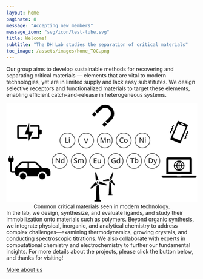 ```yaml
---
layout: home
paginate: 8
message: "Accepting new members"
message_icon: "svg/icon/test-tube.svg"
title: Welcome!
subtitle: "The DH Lab studies the separation of critical materials"
toc_image: /assets/images/home_TOC.png
---
```

Our group aims to develop sustainable methods for recovering and
separating critical materials — elements that are vital to modern
technologies, yet are in limited supply and lack easy substitutes.
We design selective receptors and functionalized materials to target
these elements, enabling efficient catch-and-release in heterogeneous
systems.

<img class="home-image" src="/assets/images/AboutDHLab.svg" alt="Home page image">

<div align="center">
Common critical materials seen in modern technology.
</div>
In the lab, we design, synthesize, and evaluate ligands, and study
their immobilization onto materials such as polymers. Beyond organic
synthesis, we integrate physical, inorganic, and analytical chemistry
to address complex challenges—examining thermodynamics, growing
crystals, and conducting spectroscopic titrations. We also
collaborate with experts in computational chemistry and
electrochemistry to further our fundamental insights.
For more details about the projects, please click the button below, and
thanks for visiting!

<a href="About" class="link-button">More about us</a><br>


